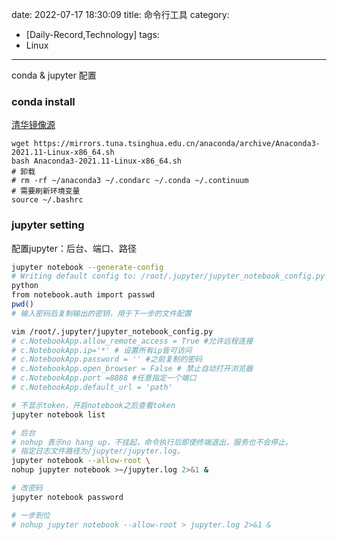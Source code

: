 date: 2022-07-17 18:30:09
title: 命令行工具
category:
- [Daily-Record,Technology]
tags:
- Linux

---
conda & jupyter 配置
<!--more-->
### conda install
[清华镜像源](https://mirrors.tuna.tsinghua.edu.cn/anaconda/archive/)
```
wget https://mirrors.tuna.tsinghua.edu.cn/anaconda/archive/Anaconda3-2021.11-Linux-x86_64.sh
bash Anaconda3-2021.11-Linux-x86_64.sh
# 卸载
# rm -rf ~/anaconda3 ~/.condarc ~/.conda ~/.continuum
# 需要刷新环境变量
source ~/.bashrc
```
### jupyter setting
配置jupyter：后台、端口、路径
``` sh
jupyter notebook --generate-config
# Writing default config to: /root/.jupyter/jupyter_notebook_config.py
python
from notebook.auth import passwd
pwd()
# 输入密码后复制输出的密钥，用于下一步的文件配置

vim /root/.jupyter/jupyter_notebook_config.py
# c.NotebookApp.allow_remote_access = True #允许远程连接
# c.NotebookApp.ip='*' # 设置所有ip皆可访问
# c.NotebookApp.password = '' #之前复制的密码
# c.NotebookApp.open_browser = False # 禁止自动打开浏览器
# c.NotebookApp.port =8888 #任意指定一个端口
# c.NotebookApp.default_url = 'path'

# 不显示token，开启notebook之后查看token
jupyter notebook list

# 后台
# ​nohup​​ 表示no hang up，不挂起，命令执行后即使终端退出，服务也不会停止。
# 指定日志文件路径为​​/jupyter/jupyter.log​​。
jupyter notebook --allow-root \
nohup jupyter notebook >~/jupyter.log 2>&1 &

# 改密码
jupyter notebook password

# 一步到位
# nohup jupyter notebook --allow-root > jupyter.log 2>&1 &
```




